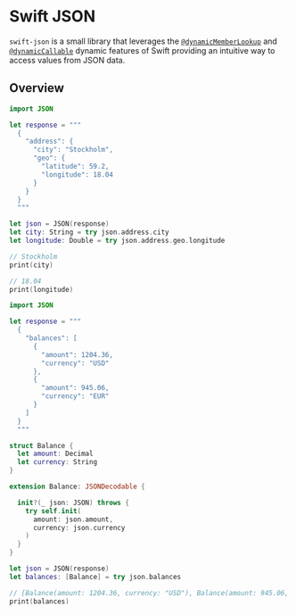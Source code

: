 # Swift JSON

`swift-json` is a small library that leverages the [`@dynamicMemberLookup`](https://github.com/apple/swift-evolution/blob/main/proposals/0195-dynamic-member-lookup.md) and [`@dynamicCallable`](https://github.com/apple/swift-evolution/blob/main/proposals/0216-dynamic-callable.md) dynamic features of Swift providing an intuitive way to access values from JSON data.

## Overview

```swift
import JSON

let response = """
  {
    "address": {
      "city": "Stockholm",
      "geo": {
        "latitude": 59.2,
        "longitude": 18.04
      }
    }
  }
  """

let json = JSON(response)
let city: String = try json.address.city
let longitude: Double = try json.address.geo.longitude

// Stockholm
print(city)

// 18.04
print(longitude)
```

```swift
import JSON

let response = """
  {
    "balances": [
      {
        "amount": 1204.36,
        "currency": "USD"
      },
      {
        "amount": 945.06,
        "currency": "EUR"
      }
    ]
  }
  """

struct Balance {
  let amount: Decimal
  let currency: String
}

extension Balance: JSONDecodable {

  init?(_ json: JSON) throws {
    try self.init(
      amount: json.amount,
      currency: json.currency
    )
  }
}

let json = JSON(response)
let balances: [Balance] = try json.balances

// [Balance(amount: 1204.36, currency: "USD"), Balance(amount: 945.06, currency: "EUR")]
print(balances)
```
